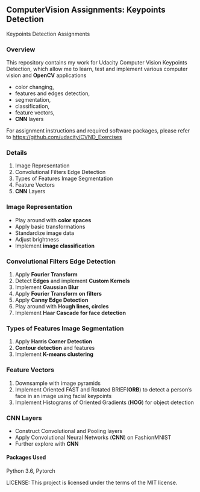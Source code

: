 ## ComputerVision Assignments: Keypoints Detection
Keypoints Detection Assignments
### Overview
This repository contains my work for Udacity Computer Vision Keypoints Detection, which allow me to learn, test and implement various computer vision and **OpenCV** applications 
- color changing, 
- features and edges detection, 
- segmentation,
- classification,
- feature vectors,
- **CNN** layers

For assignment instructions and required software packages, please refer to https://github.com/udacity/CVND_Exercises

### Details
1. Image Representation
2. Convolutional Filters Edge Detection
3. Types of Features Image Segmentation
4. Feature Vectors
5. **CNN** Layers

### Image Representation
- Play around with **color spaces**
- Apply basic transformations
- Standardize image data
- Adjust brightness
- Implement **image classification**

### Convolutional Filters Edge Detection
1. Apply **Fourier Transform**
2. Detect **Edges** and implement **Custom Kernels**
3. Implement **Gaussian Blur**
4. Apply **Fourier Transform on filters**
5. Apply **Canny Edge Detection**
6. Play around with **Hough lines, circles**
7. Implement **Haar Cascade for face detection**

### Types of Features Image Segmentation
1. Apply **Harris Corner Detection**
2. **Contour detection** and features
3. Implement **K-means clustering**

### Feature Vectors
1. Downsample with image pyramids
2. Implement Oriented FAST and Rotated BRIEF(**ORB**) to detect a person’s face in an image using facial keypoints
3. Implement Histograms of Oriented Gradients (**HOG**) for object detection

### CNN Layers
- Construct Convolutional and Pooling layers
- Apply Convolutional Neural Networks (**CNN**) on FashionMNIST
- Further explore with **CNN**


#### Packages Used
Python 3.6, Pytorch

LICENSE: This project is licensed under the terms of the MIT license.
